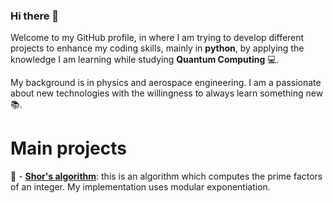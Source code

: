 ### Hi there 👋

Welcome to my GitHub profile, in where I am trying to develop different projects to enhance my coding skills, mainly in 
__python__, by applying the knowledge I am learning while studying __Quantum Computing__ 💻.

My background is in physics and aerospace engineering. I am a passionate about new technologies with the willingness to 
always learn  something new📚. 

# Main projects

🦠 - [**Shor's algorithm**](https://github.com/jmpr1991/Shor_algorithm): this is an algorithm which computes the prime
factors of an integer. My implementation uses modular exponentiation.
